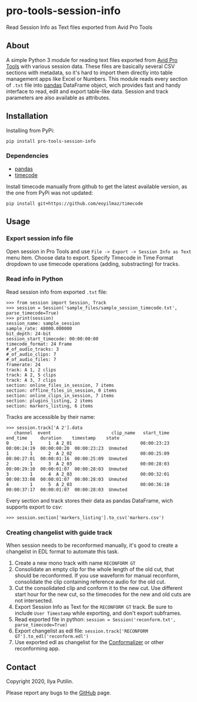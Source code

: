 # pro-tools-session-info
Read Session Info as Text files exported from Avid Pro Tools

## About
A simple Python 3 module for reading text files exported from [Avid Pro Tools](https://www.avid.com/pro-tools) with various session data. These files are basically several CSV sections with metadata, so it's hard to import them directly into table management apps like Excel or Numbers. This module reads every section of `.txt` file into [pandas](https://pandas.pydata.org/) DataFrame object, wich provides fast and handy interface to read, edit and export table-like data. Session and track parameters are also available as attributes. 

## Installation
Installing from PyPi:
```
pip install pro-tools-session-info
```

### Dependencies
* [pandas](https://pandas.pydata.org/)
* [timecode](https://github.com/eoyilmaz/timecode)

Install timecode manually from github to get the latest available version, as the one from PyPi was not updated:
```
pip install git+https://github.com/eoyilmaz/timecode
```

## Usage
### Export session info file
Open session in Pro Tools and use `File -> Export -> Session Info as Text` menu item.
Choose data to export. Specify Timecode in Time Format dropdown to use timecode operations (adding, substracting) for tracks.

### Read info in Python
Read session info from exported `.txt` file:
```
>>> from session import Session, Track
>>> session = Session('sample_files/sample_session_timecode.txt', parse_timecode=True)
>>> print(session)
session_name: sample_session
sample_rate: 48000.000000
bit_depth: 24-bit
session_start_timecode: 00:00:00:00
timecode_format: 24 Frame
#_of_audio_tracks: 3
#_of_audio_clips: 7
#_of_audio_files: 7
framerate: 24
track: A 1, 2 clips
track: A 2, 5 clips
track: A 3, 7 clips
section: online_files_in_session, 7 items
section: offline_files_in_session, 0 items
section: online_clips_in_session, 7 items
section: plugins_listing, 2 items
section: markers_listing, 6 items
```

Tracks are accessible by their name:
```
>>> session.track['A 2'].data
   channel  event                       clip_name   start_time     end_time     duration    timestamp    state
0        1      1  A 2_01                          00:00:23:23  00:00:24:19  00:00:00:20  00:00:23:23  Unmuted
1        1      2  A 2_02                          00:00:25:09  00:00:27:01  00:00:01:16  00:00:25:09  Unmuted
2        1      3  A 2_03                          00:00:28:03  00:00:29:10  00:00:01:07  00:00:28:03  Unmuted
3        1      4  A 2_03                          00:00:32:01  00:00:33:08  00:00:01:07  00:00:28:03  Unmuted
4        1      5  A 2_03                          00:00:36:10  00:00:37:17  00:00:01:07  00:00:28:03  Unmuted

```

Every section and track stores their data as pandas DataFrame, wich supports export to csv:

```
>>> session.section['markers_listing'].to_csv('markers.csv')
```
### Creating changelist with guide track
When session needs to be reconformed manually, it's good to create a changelist in EDL format to automate this task.
1. Create a new mono track with name `RECONFORM GT`
2. Consolidate an empty clip for the whole length of the old cut, that should be reconformed. If you use waveform for manual reconform, consolidate the clip containing reference audio for the old cut.
3. Cut the consolidated clip and conform it to the new cut. Use different start hour for the new cut, so the timecodes for the new and old cuts are not intersected.
4. Export Session Info as Text for the `RECONFORM GT` track. Be sure to include `User Timestamp` while exporting, and don't export subframes.
5. Read exported file in python: `session = Session('reconform.txt', parse_timecode=True)`
6. Export changelist as edl file: `session.track['RECONFORM GT'].to_edl('reconform.edl')`
7. Use exported edl as changelist for the [Conformalizer](http://thecargocult.nz/conformalizer.shtml) or other reconforming app.

## Contact
Copyright 2020, Ilya Putilin.

Please report any bugs to the [GitHub](https://github.com/fantopop/pro-tools-session-info) page.
